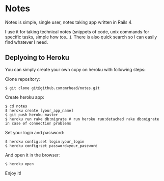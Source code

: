 Notes
=====

Notes is simple, single user, notes taking app written in Rails 4. 

I use it for taking technical notes (snippets of code, unix commands for specific tasks, simple how tos...). There is also quick search so I can easily find whatever I need.

Deplyoing to Heroku
-------------------

You can simply create your own copy on heroku with following steps:

Clone repository:

	$ git clone git@github.com:mrhead/notes.git

Create heroku app:

	$ cd notes
	$ heroku create [your_app_name]
	$ git push heroku master
	$ heroku run rake db:migrate # run heroku run:detached rake db:migrate in case of connection problems

Set your login and password:

	$ heroku config:set login:your_login
	$ heroku config:set password=your_password

And open it in the browser:

	$ heroku open

Enjoy it!
